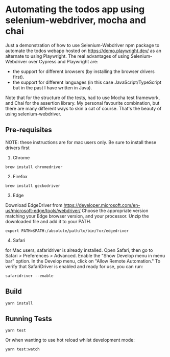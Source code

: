 # Automating the todos app using selenium-webdriver, mocha and chai

Just a demonstration of how to use Selenium-Webdriver npm package to automate the todos webapp hosted on https://demo.playwright.dev/ as an alternate to using Playwright.
The real advantages of using Selenium-Webdriver over Cypress and Playwright are:

- the support for different browsers (by installing the browser drivers first).
- the support for different languages (in this case JavaScript/TypeScript but in the past I have written in Java).

Note that for the structure of the tests, had to use Mocha test framework, and Chai for the assertion library.
My personal favourite combination, but there are many different ways to skin a cat of course.
That's the beauty of using selenium-webdriver.

## Pre-requisites

NOTE: these instructions are for mac users only.
Be sure to install these drivers first

1) Chrome

```
brew install chromedriver
```

2) Firefox

```
brew install geckodriver
```

3) Edge

Download EdgeDriver from https://developer.microsoft.com/en-us/microsoft-edge/tools/webdriver/
Choose the appropriate version matching your Edge browser version, and your processor.
Unzip the downloaded file and add it to your PATH.

```
export PATH=$PATH:/absolute/path/to/bin/for/edgedriver
```

4) Safari

for Mac users, safaridriver is already installed.
Open Safari, then go to Safari > Preferences > Advanced.
Enable the "Show Develop menu in menu bar" option.
In the Develop menu, click on "Allow Remote Automation."
To verify that SafariDriver is enabled and ready for use, you can run:

```
safaridriver --enable
```

## Build

```
yarn install
```

## Running Tests

```
yarn test
```

Or when wanting to use hot reload whilst development mode:

```
yarn test:watch
```
